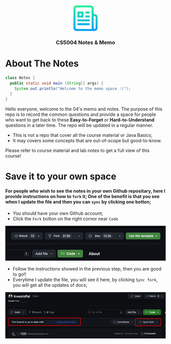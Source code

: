 <!-- Improved compatibility of back to top link: See: https://github.com/othneildrew/Best-README-Template/pull/73 -->

<a name="readme-top"></a>

<!-- PROJECT LOGO -->
<br />
<div align="center">
  <a href="https://github.com/othneildrew/Best-README-Template">
    <img src="resources/logo.png" alt="Logo" width="80" height="80">
  </a>
  <h3 align="center">CS5004 Notes & Memo</h3>
</div>

# About The Notes

```java
class Notes {
  public static void main (String[] args) {
    System.out.println("Welcome to the memo space :)");
  }
}
```

Hello everyone, welcome to the 04's memo and notes. The purpose of this repo is to record the common questions and provide a space for people who want to get back to these **Easy-to-Forget** or **Hard-to-Understand** questions in a later time. The repo will be updated in a regular manner. 

* This is not a repo that cover all the course material or Java Basics;
* It may covers some concepts that are out-of-scope but good-to-know.

Please refer to course material and lab notes to get a full view of this course!

# Save it to your own space

#### For people who wish to see the notes in your own Github repositary, here I provide instructions on how to `fork` it; One of the benefit is that you see when I update the file and then you can `sync` by clicking one botton;

- You should have your own Github account;
- Click the `Fork` botton on the right cornor near `Code`

<div align="center">
  <img src = 'resources/fork.png'>
</div>

- Follow the instructions showed in the previous step, then you are good to go!!
- Everytime I update the file, you will see it here, by clicking `Sync fork`, you will get all the updates of docs;

<div align="center">
  <img src = 'resources/r1.jpg'>
</div>
